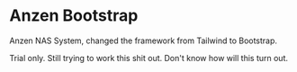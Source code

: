 # Anzen Bootstrap
Anzen NAS System, changed the framework from Tailwind to Bootstrap.

Trial only. Still trying to work this shit out. Don't know how will this turn out.
